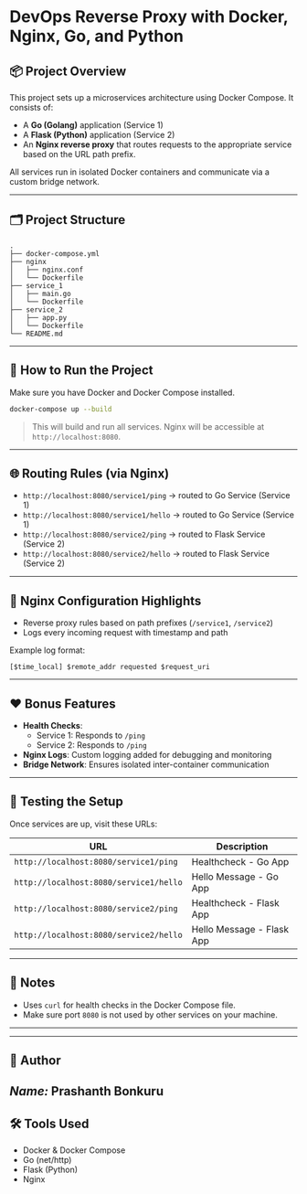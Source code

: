 
# DevOps Reverse Proxy with Docker, Nginx, Go, and Python

## 📦 Project Overview

This project sets up a microservices architecture using Docker Compose. It consists of:

- A **Go (Golang)** application (Service 1)
- A **Flask (Python)** application (Service 2)
- An **Nginx reverse proxy** that routes requests to the appropriate service based on the URL path prefix.

All services run in isolated Docker containers and communicate via a custom bridge network.

---

## 🗂️ Project Structure

```
.
├── docker-compose.yml
├── nginx
│   ├── nginx.conf
│   └── Dockerfile
├── service_1
│   ├── main.go
│   └── Dockerfile
├── service_2
│   ├── app.py
│   └── Dockerfile
└── README.md
```

---

## 🚀 How to Run the Project

Make sure you have Docker and Docker Compose installed.

```bash
docker-compose up --build
```

> This will build and run all services. Nginx will be accessible at `http://localhost:8080`.

---

## 🌐 Routing Rules (via Nginx)

- `http://localhost:8080/service1/ping` → routed to Go Service (Service 1)
- `http://localhost:8080/service1/hello` → routed to Go Service (Service 1)
- `http://localhost:8080/service2/ping` → routed to Flask Service (Service 2)
- `http://localhost:8080/service2/hello` → routed to Flask Service (Service 2)

---

## 📄 Nginx Configuration Highlights

- Reverse proxy rules based on path prefixes (`/service1`, `/service2`)
- Logs every incoming request with timestamp and path

Example log format:
```
[$time_local] $remote_addr requested $request_uri
```

---

## ❤️ Bonus Features

- **Health Checks**:
  - Service 1: Responds to `/ping`
  - Service 2: Responds to `/ping`
- **Nginx Logs**: Custom logging added for debugging and monitoring
- **Bridge Network**: Ensures isolated inter-container communication

---

## 🧪 Testing the Setup

Once services are up, visit these URLs:

| URL                                | Description                   |
|------------------------------------|-------------------------------|
| `http://localhost:8080/service1/ping`  | Healthcheck - Go App         |
| `http://localhost:8080/service1/hello` | Hello Message - Go App       |
| `http://localhost:8080/service2/ping`  | Healthcheck - Flask App      |
| `http://localhost:8080/service2/hello` | Hello Message - Flask App    |

---

## 📝 Notes

- Uses `curl` for health checks in the Docker Compose file.
- Make sure port `8080` is not used by other services on your machine.

---

---

## 👤 Author

*Name:* Prashanth Bonkuru 
---

## 🛠️ Tools Used

- Docker & Docker Compose
- Go (net/http)
- Flask (Python)
- Nginx
